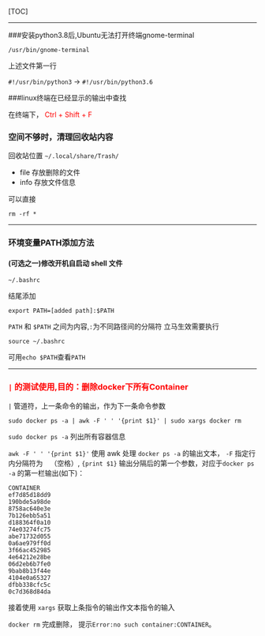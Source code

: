 [TOC]

---

###安装python3.8后,Ubuntu无法打开终端gnome-terminal

`/usr/bin/gnome-terminal`

上述文件第一行

`#!/usr/bin/python3` -> `#!/usr/bin/python3.6`

###linux终端在已经显示的输出中查找

在终端下，
<font color="red">  Ctrl + Shift + F </font>

### 空间不够时，清理回收站内容

回收站位置
`~/.local/share/Trash/`

* file 存放删除的文件
* info 存放文件信息

可以直接 
```Shell
rm -rf *
```

---

### 环境变量PATH添加方法

#### (可选之一)修改开机自启动 shell 文件

`~/.bashrc`

结尾添加

```Shell
export PATH=[added path]:$PATH
```

`PATH` 和 `$PATH` 之间为内容,`:`为不同路径间的分隔符
立马生效需要执行

```Shell
source ~/.bashrc
```

可用`echo $PATH`查看`PATH`

---

### <font color="red">`|` 的测试使用,目的：删除docker下所有Container</font>

`|` 管道符，上一条命令的输出，作为下一条命令参数

``` Shell
sudo docker ps -a | awk -F ' ' '{print $1}' | sudo xargs docker rm 
```

`sudo docker ps -a` 列出所有容器信息

`awk -F ' ' '{print $1}'` 使用 awk 处理 `docker ps -a` 的输出文本， `-F` 指定行内分隔符为 ` ` （空格）, `{print $1}` 输出分隔后的第一个参数，对应于`docker ps -a` 的第一栏输出(如下)：

```
CONTAINER
ef7d85d18dd9
190bde5a98de
8758ac640e3e
7b126ebb5a51
d188364f0a10
74e03274fc75
abe71732d055
0a6ae979ff0d
3f66ac452985
4e64212e28be
06d2eb6b7fe0
9bab8b13f44e
4104e0a65327
dfbb338cfc5c
0c7d368d84da
```

接着使用 `xargs` 获取上条指令的输出作文本指令的输入 

`docker rm` 完成删除， 提示` Error:no such container:CONTAINER `。

